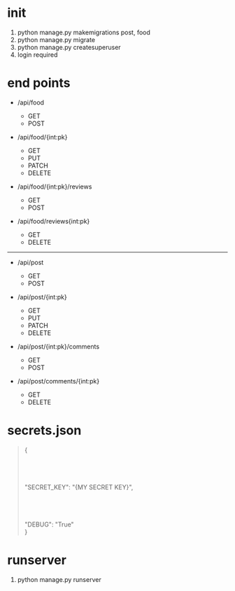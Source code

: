 # init

1. python manage.py makemigrations post, food
2. python manage.py migrate
3. python manage.py createsuperuser
4. login required


# end points

- /api/food
    - GET
    - POST

- /api/food/{int:pk}
    - GET
    - PUT
    - PATCH
    - DELETE

- /api/food/{int:pk}/reviews
    - GET
    - POST

- /api/food/reviews{int:pk}
    - GET
    - DELETE

---

- /api/post
    - GET
    - POST

- /api/post/{int:pk}
    - GET
    - PUT
    - PATCH
    - DELETE

- /api/post/{int:pk}/comments
    - GET
    - POST

- /api/post/comments/{int:pk}
    - GET
    - DELETE


# secrets.json

>{  
><br><br><br><br>"SECRET_KEY": "{MY SECRET KEY}",  
><br><br><br><br>"DEBUG": "True"  
>}

# runserver

1. python manage.py runserver
